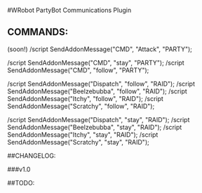 #WRobot PartyBot Communications Plugin

## COMMANDS:

(soon!)
/script SendAddonMessage("CMD", "Attack", "PARTY");

/script SendAddonMessage("CMD", "stay", "PARTY");
/script SendAddonMessage("CMD", "follow", "PARTY");


/script SendAddonMessage("Dispatch", "follow", "RAID");
/script SendAddonMessage("Beelzebubba", "follow", "RAID");
/script SendAddonMessage("Itchy", "follow", "RAID");
/script SendAddonMessage("Scratchy", "follow", "RAID");

/script SendAddonMessage("Dispatch", "stay", "RAID");
/script SendAddonMessage("Beelzebubba", "stay", "RAID");
/script SendAddonMessage("Itchy", "stay", "RAID");
/script SendAddonMessage("Scratchy", "stay", "RAID");


##CHANGELOG:

###v1.0




##TODO:
